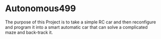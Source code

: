 # Autonomous499
The purpose of this Project is to take a simple RC car and then reconfigure and program it into a smart automatic car that can solve a complicated maze and back-track it.

